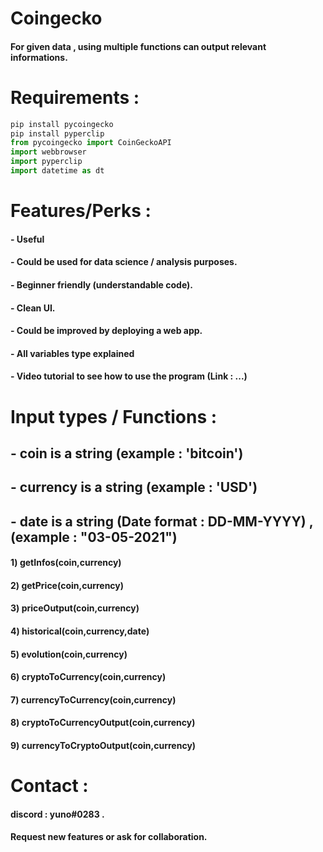 # Coingecko

#### For given data , using multiple functions can output relevant informations. 

# Requirements : 

```python
pip install pycoingecko
pip install pyperclip
from pycoingecko import CoinGeckoAPI
import webbrowser
import pyperclip
import datetime as dt
```
# Features/Perks :

#### -  Useful
#### -  Could be used for data science / analysis purposes.
#### -  Beginner friendly (understandable code).
#### -  Clean UI.
#### -  Could be improved by deploying a web app.
#### -  All variables type explained
#### -  Video tutorial to see how to use the program (Link : ...)

# Input types / Functions : 

## -  coin is a string (example : 'bitcoin')
## -  currency is a string (example : 'USD')
## -  date is a string (Date format : DD-MM-YYYY) , (example : "03-05-2021")


####  1) getInfos(coin,currency)
####  2) getPrice(coin,currency)
####  3) priceOutput(coin,currency)
####  4) historical(coin,currency,date)
####  5) evolution(coin,currency)
####  6) cryptoToCurrency(coin,currency)
####  7) currencyToCurrency(coin,currency)
####  8) cryptoToCurrencyOutput(coin,currency)
####  9) currencyToCryptoOutput(coin,currency)


# Contact : 

#### discord : yuno#0283 .
#### Request new features or ask for collaboration.
